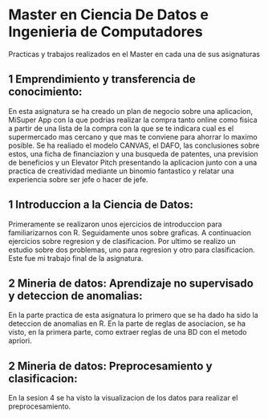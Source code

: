 # Master en Ciencia De Datos e Ingenieria de Computadores
Practicas y trabajos realizados en el Master en cada una de sus asignaturas

## 1 Emprendimiento y transferencia de conocimiento:
En esta asignatura se ha creado un plan de negocio sobre una aplicacion, MiSuper App con la que podrias realizar la compra tanto online como fisica a partir de una lista de la compra con la que se te indicara cual es el supermercado mas cercano y que mas te conviene para ahorrar lo maximo posible. Se ha realiado el modelo CANVAS, el DAFO, las conclusiones sobre estos, una ficha de financiazion y una busqueda de patentes, una prevision de beneficios y un Elevator Pitch presentando la aplicacion junto con a una practica de creatividad mediante un binomio fantastico y relatar una experiencia sobre ser jefe o hacer de jefe.

## 1 Introduccion a la Ciencia de Datos:
Primeramente se realizaron unos ejercicios de introduccion para familiarizarnos con R. Seguidamente unos sobre graficas. A continuacion ejercicios sobre regresion y de clasificacion. Por ultimo se realizo un estudio sobre dos problemas, uno para regresion y otro para clasificacion. Este fue mi trabajo final de la asignatura. 

## 2 Mineria de datos: Aprendizaje no supervisado y deteccion de anomalias:
En la parte practica de esta asignatura lo primero que se ha dado ha sido la deteccion de anomalias en R.
En la parte de reglas de asociacion, se ha visto, en la primera parte, como extraer reglas de una BD con el metodo apriori.

## 2 Mineria de datos: Preprocesamiento y clasificacion:
En la sesion 4 se ha visto la visualizacion de los datos para realizar el preprocesamiento.
